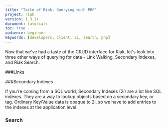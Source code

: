 ```yaml
---
title: "Taste of Riak: Querying with PHP"
project: riak
version: 1.3.1+
document: tutorials
toc: true
audience: beginner
keywords: [developers, client, 2i, search, php]
---
```


Now that we've had a taste of the CRUD interface for Riak, let's look into three other ways of querying for data - Link Walking, Secondary Indexes, and Riak Search.  

###Links

###Secondary Indexes

If you're coming from a SQL world, Secondary Indexes (2i) are a lot like SQL indexes.  They are a way to lookup objects based on a secondary key, or tag.  Ordinary Key/Value data is opaque to 2i, so we have to add entries to the indexes at the application level.

### Search
